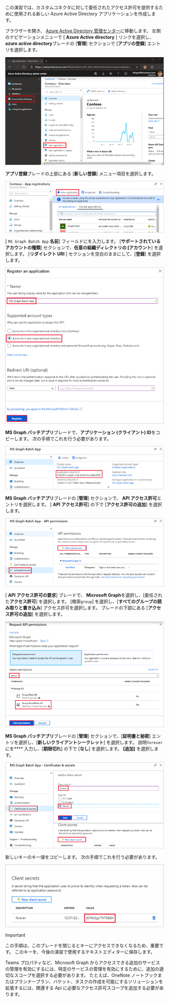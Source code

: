 <!-- markdownlint-disable MD002 MD041 -->

この演習では、カスタムコネクタに対して委任されたアクセス許可を提供するために使用される新しい Azure Active Directory アプリケーションを作成します。

ブラウザーを開き、 [Azure Active Directory 管理センター](https://aad.portal.azure.com)に移動します。 左側のナビゲーションメニューで [ **Azure Active directory** ] リンクを選択し、 **azure active directory**ブレードの [**管理**] セクションで [**アプリの登録**] エントリを選択します。

![Azure Active Directory 管理センターの Azure Active Directory ブレードのスクリーンショット](./images/app-reg-preview1.png)

**アプリ登録**ブレードの上部にある [**新しい登録**] メニュー項目を選択します。

![Azure Active Directory 管理センターのアプリ登録ブレードのスクリーンショット](./images/app-reg-preview2.png)

[ `MS Graph Batch App` **名前**] フィールドにを入力します。 [**サポートされているアカウントの種類**] セクションで、**任意の組織ディレクトリの [アカウント**] を選択します。 [**リダイレクト URI** ] セクションを空白のままにして、[**登録**] を選択します。

![Azure Active Directory 管理センターでアプリケーションブレードを登録するスクリーンショット](./images/app-reg-preview3.png)

**MS Graph バッチアプリ**ブレードで、**アプリケーション (クライアント) ID**をコピーします。 次の手順でこれを行う必要があります。

![登録済みアプリケーションページのスクリーンショット](./images/app-reg-preview4.png)

**MS Graph バッチアプリ**ブレードの [**管理**] セクションで、 **API アクセス許可**エントリを選択します。 [ **API アクセス許可**] の下で [**アクセス許可の追加**] を選択します。

![API アクセス許可ブレードのスクリーンショット](./images/app-perms-preview1.png)

[ **API アクセス許可の要求**] ブレードで、 **Microsoft Graph**を選択し、[委任された**アクセス許可**] を選択します。 [検索`group`] を選択し、[**すべてのグループの読み取りと書き込み**] アクセス許可を選択します。 ブレードの下部にある [**アクセス許可の追加**] を選択します。

 ![API アクセス許可ブレードの要求のスクリーンショット](./images/app-perms-preview2.png)

**MS Graph バッチアプリ**ブレードの [**管理**] セクションで、[**証明書と秘密**] エントリを選択し、[**新しいクライアントシークレット**] を選択します。 説明`forever`にを**** 入力し、[**期限切れ**] の下で [**なし**] を選択します。 **[追加]** を選択します。

![証明書とシークレットブレードのスクリーンショット](./images/app-key-preview1.png)

新しいキーのキー値をコピーします。 次の手順でこれを行う必要があります。

![新しいクライアントシークレットのスクリーンショット](./images/app-key-preview2.png)

> [!IMPORTANT]
> この手順は、このブレードを閉じるとキーにアクセスできなくなるため、重要です。 このキーを、今後の演習で使用するテキストエディターに保存します。

Teams プロパティなど、Microsoft Graph からアクセスできる追加のサービスの管理を有効にするには、特定のサービスの管理を有効にするために、追加の適切なスコープを選択する必要があります。 たとえば、OneNote ノートブックまたはプランナープラン、バケット、タスクの作成を可能にするソリューションを拡張するには、関連する Api に必要なアクセス許可スコープを追加する必要があります。
